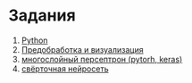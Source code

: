 # Задания
1. [Python](https://github.com/ivtipm/ML/blob/main/tasks/task1.md)
2. [Предобработка и визуализация](https://github.com/ivtipm/ML/blob/main/tasks/task2.md)
3. [многослойный персептрон (pytorh, keras)](task3.md)
4. [свёрточная нейросеть](task4-cnn.md)
